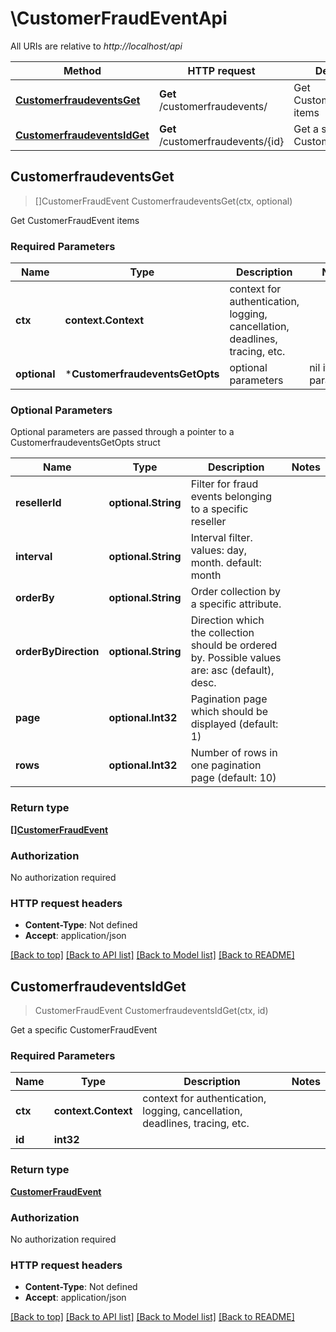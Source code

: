 # \CustomerFraudEventApi

All URIs are relative to *http://localhost/api*

Method | HTTP request | Description
------------- | ------------- | -------------
[**CustomerfraudeventsGet**](CustomerFraudEventApi.md#CustomerfraudeventsGet) | **Get** /customerfraudevents/ | Get CustomerFraudEvent items
[**CustomerfraudeventsIdGet**](CustomerFraudEventApi.md#CustomerfraudeventsIdGet) | **Get** /customerfraudevents/{id} | Get a specific CustomerFraudEvent



## CustomerfraudeventsGet

> []CustomerFraudEvent CustomerfraudeventsGet(ctx, optional)

Get CustomerFraudEvent items

### Required Parameters


Name | Type | Description  | Notes
------------- | ------------- | ------------- | -------------
**ctx** | **context.Context** | context for authentication, logging, cancellation, deadlines, tracing, etc.
 **optional** | ***CustomerfraudeventsGetOpts** | optional parameters | nil if no parameters

### Optional Parameters

Optional parameters are passed through a pointer to a CustomerfraudeventsGetOpts struct


Name | Type | Description  | Notes
------------- | ------------- | ------------- | -------------
 **resellerId** | **optional.String**| Filter for fraud events belonging to a specific reseller | 
 **interval** | **optional.String**| Interval filter. values: day, month. default: month | 
 **orderBy** | **optional.String**| Order collection by a specific attribute. | 
 **orderByDirection** | **optional.String**| Direction which the collection should be ordered by. Possible values are: asc (default), desc. | 
 **page** | **optional.Int32**| Pagination page which should be displayed (default: 1) | 
 **rows** | **optional.Int32**| Number of rows in one pagination page (default: 10) | 

### Return type

[**[]CustomerFraudEvent**](CustomerFraudEvent.md)

### Authorization

No authorization required

### HTTP request headers

- **Content-Type**: Not defined
- **Accept**: application/json

[[Back to top]](#) [[Back to API list]](../README.md#documentation-for-api-endpoints)
[[Back to Model list]](../README.md#documentation-for-models)
[[Back to README]](../README.md)


## CustomerfraudeventsIdGet

> CustomerFraudEvent CustomerfraudeventsIdGet(ctx, id)

Get a specific CustomerFraudEvent

### Required Parameters


Name | Type | Description  | Notes
------------- | ------------- | ------------- | -------------
**ctx** | **context.Context** | context for authentication, logging, cancellation, deadlines, tracing, etc.
**id** | **int32**|  | 

### Return type

[**CustomerFraudEvent**](CustomerFraudEvent.md)

### Authorization

No authorization required

### HTTP request headers

- **Content-Type**: Not defined
- **Accept**: application/json

[[Back to top]](#) [[Back to API list]](../README.md#documentation-for-api-endpoints)
[[Back to Model list]](../README.md#documentation-for-models)
[[Back to README]](../README.md)

